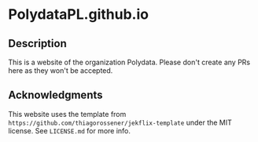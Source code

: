 # PolydataPL.github.io

## Description

This is a website of the organization Polydata. Please don't create any PRs here as they won't be accepted.

## Acknowledgments

This website uses the template from `https://github.com/thiagorossener/jekflix-template` under the MIT license. 
See `LICENSE.md` for more info. 
